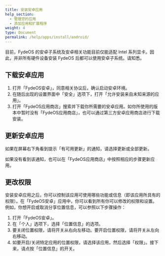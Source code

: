 ```yaml
---
title: 安装安卓应用
help_section:
  - 管理您的应用
  - 添加应用和扩展程序
weight: 4
type: Document
permalink: /help/apps/install/android/
---
```


目前，FydeOS 的安卓子系统及安卓相关功能目前仅能适配 Intel 系列显卡。因此，并非所有硬件设备安装 FydeOS 后都可以使用安卓子系统。请知悉。

## 下载安卓应用

1. 打开「FydeOS安卓」，同意相关协议后，确认启动安卓环境。
2. 在随后出现的设置界面中「安全」选项下，打开「允许安装来自未知来源的应用」。
3. 打开「FydeOS应用商店」搜索并下载你所需要的安卓应用。如你所使用的版本中暂时没有「FydeOS应用商店」，也可以通过第三方安卓应用商店进行下载安装。

## 更新安卓应用

如果在屏幕右下角看到提示「有可用更新」的通知，请选择更新或全部更新。

如果没有看到该通知，也可以在「FydeOS应用商店」中按照相应的步骤更新应用。

## 更改权限

安装安卓应用之后，你可以控制该应用可使用哪些功能或信息（即该应用所具有的权限）。在「FydeOS安卓」应用中，你可以看到所有你可以修改的权限和设置。例如，你想开启或取消分享位置信息，可以参照以下步骤操作：
1. 打开「FydeOS安卓」。
2. 在「个人」选项下，选择「位置信息」的选项。
3. 要关闭位置权限，请将开关从右向左移动。要开启位置权限，请将开关从左向右移动。
4. 如要开启/关闭特定应用的位置权限，请选择该应用，然后选择「权限」。接下来，请点按「位置信息」的开关。
